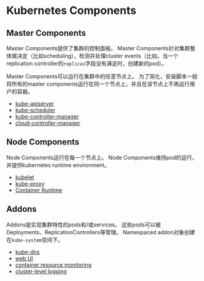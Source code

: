 # Kubernetes Components
## Master Components
Master Components提供了集群的控制面板。
Master Components针对集群整体做决定（比如scheduling），检测并处理cluster events（比如，当一个replication controller的`replicas`字段没有满足时，创建新的pod）。

Master Components可以运行在集群中的任意节点上。
为了简化，安装脚本一般将所有的master components运行在同一个节点上，并且在该节点上不再运行用户的容器。

* [kube-apiserver](kube-apiserver.md)
* [kube-scheduler](kube-scheduler.md)
* [kube-controller-manager](kube-controller-manager.md)
* [cloud-controller-manager](cloud-controller-manager.md)

## Node Components
Node Components运行在每一个节点上。
Node Components维持pod的运行，并提供kubernetes runtime environment。

* [kubelet](kubelet.md)
* [kube-proxy](kube-proxy.md)
* [Container Runtime](container-runtime.md)

## Addons
Addons是实现集群特性的pods和/或services。
这些pods可以被Deployments、ReplicationControllers等管理。
Namespaced addon对象创建在`kube-system`空间下。

* [kube-dns](kube-dns.md)
* [web UI](web-ui.md)
* [container resource monitoring](container-resource-monitoring.md)
* [cluster-level logging](cluster-level-logging.md)